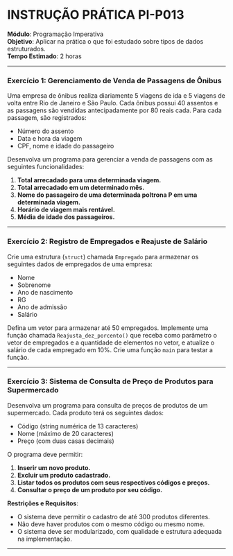 
# INSTRUÇÃO PRÁTICA PI-P013
**Módulo**: Programação Imperativa  
**Objetivo**: Aplicar na prática o que foi estudado sobre tipos de dados estruturados.  
**Tempo Estimado**: 2 horas  

---

### Exercício 1: Gerenciamento de Venda de Passagens de Ônibus

Uma empresa de ônibus realiza diariamente 5 viagens de ida e 5 viagens de volta entre Rio de Janeiro e São Paulo. Cada ônibus possui 40 assentos e as passagens são vendidas antecipadamente por 80 reais cada. Para cada passagem, são registrados:
- Número do assento
- Data e hora da viagem
- CPF, nome e idade do passageiro

Desenvolva um programa para gerenciar a venda de passagens com as seguintes funcionalidades:

1. **Total arrecadado para uma determinada viagem.**
2. **Total arrecadado em um determinado mês.**
3. **Nome do passageiro de uma determinada poltrona P em uma determinada viagem.**
4. **Horário de viagem mais rentável.**
5. **Média de idade dos passageiros.**

---

### Exercício 2: Registro de Empregados e Reajuste de Salário

Crie uma estrutura (`struct`) chamada `Empregado` para armazenar os seguintes dados de empregados de uma empresa:
- Nome
- Sobrenome
- Ano de nascimento
- RG
- Ano de admissão
- Salário

Defina um vetor para armazenar até 50 empregados. Implemente uma função chamada `Reajusta_dez_porcento()` que receba como parâmetro o vetor de empregados e a quantidade de elementos no vetor, e atualize o salário de cada empregado em 10%. Crie uma função `main` para testar a função.

---

### Exercício 3: Sistema de Consulta de Preço de Produtos para Supermercado

Desenvolva um programa para consulta de preços de produtos de um supermercado. Cada produto terá os seguintes dados:
- Código (string numérica de 13 caracteres)
- Nome (máximo de 20 caracteres)
- Preço (com duas casas decimais)

O programa deve permitir:

1. **Inserir um novo produto.**
2. **Excluir um produto cadastrado.**
3. **Listar todos os produtos com seus respectivos códigos e preços.**
4. **Consultar o preço de um produto por seu código.**

**Restrições e Requisitos**:
- O sistema deve permitir o cadastro de até 300 produtos diferentes.
- Não deve haver produtos com o mesmo código ou mesmo nome.
- O sistema deve ser modularizado, com qualidade e estrutura adequada na implementação.

---
